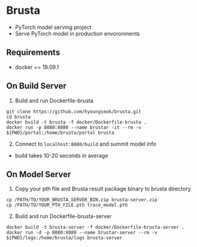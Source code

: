 # Brusta
+ PyTorch model serving project
+ Serve PyTorch model in production envoronments

## Requirements
+ docker == 18.09.1

## On Build Server
1. Build and run Dockerfile-brusta
```
git clone https://github.com/hyoungseok/brusta.git
cd brusta
docker build -t brusta -f docker/Dockerfile-brusta .
docker run -p 8080:8080 --name brustar -it --rm -v ${PWD}/portal:/home/brusta/portal brusta
```

2. Connect to ```localhost:8080/build``` and summit model info
+ build takes 10-20 seconds in average

## On Model Server
1. Copy your pth file and Brusta result package binary to brusta directory
```
cp /PATH/TO/YOUR_BRUSTA_SERVER_BIN.zip brusta-server.zip
cp /PATH/TO/YOUR_PTH_FILE.pth trace_model.pth
```

2. Build and run Dockerfile-brusta-server
```
docker build -t brusta-server -f docker/Dockerfile-brusta-server .
docker run -d -p 8080:8080 --name brustar-server --rm -v ${PWD}/logs:/home/brusta/logs brusta-server
```
